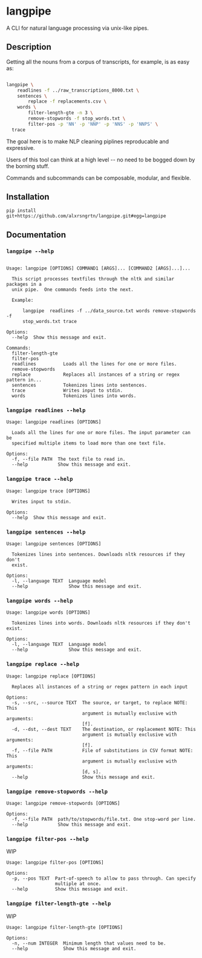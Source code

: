 # langpipe


A CLI for natural language processing via unix-like pipes.

## Description

Getting all the nouns from a corpus of transcripts, for example, is as easy as: 

```bash

langpipe \
	readlines -f ../raw_transcriptions_8000.txt \
	sentences \
		replace -f replacements.csv \
	words \
		filter-length-gte -n 3 \
		remove-stopwords -f stop_words.txt \
		filter-pos -p 'NN' -p 'NNP' -p 'NNS' -p 'NNPS' \
  trace
```

The goal here is to make NLP cleaning piplines reproducable and expressive. 

Users of this tool can think at a high level -- no need to be bogged down by the borning stuff. 

Commands and subcommands can be composable, modular, and flexible. 


## Installation

`pip install git+https://github.com/alxrsngrtn/langpipe.git#egg=langpipe`


## Documentation

### `langpipe --help`
```

Usage: langpipe [OPTIONS] COMMAND1 [ARGS]... [COMMAND2 [ARGS]...]...

  This script processes textfiles through the nltk and similar packages in a
  unix pipe.  One commands feeds into the next.

  Example:

      langpipe  readlines -f ../data_source.txt words remove-stopwords -f
      stop_words.txt trace

Options:
  --help  Show this message and exit.

Commands:
  filter-length-gte
  filter-pos
  readlines          Loads all the lines for one or more files.
  remove-stopwords
  replace            Replaces all instances of a string or regex pattern in...
  sentences          Tokenizes lines into sentences.
  trace              Writes input to stdin.
  words              Tokenizes lines into words.
```

### `langpipe readlines --help`
```
Usage: langpipe readlines [OPTIONS]

  Loads all the lines for one or more files. The input parameter can be
  specified multiple items to load more than one text file.

Options:
  -f, --file PATH  The text file to read in.
  --help           Show this message and exit.
```

### `langpipe trace --help`
```
Usage: langpipe trace [OPTIONS]

  Writes input to stdin.

Options:
  --help  Show this message and exit.
```

### `langpipe sentences --help`
```
Usage: langpipe sentences [OPTIONS]

  Tokenizes lines into sentences. Downloads nltk resources if they don't
  exist.

Options:
  -l, --language TEXT  Language model
  --help               Show this message and exit.
```

### `langpipe words --help`
```
Usage: langpipe words [OPTIONS]

  Tokenizes lines into words. Downloads nltk resources if they don't exist.

Options:
  -l, --language TEXT  Language model
  --help               Show this message and exit.
```

### `langpipe replace --help`
```
Usage: langpipe replace [OPTIONS]

  Replaces all instances of a string or regex pattern in each input

Options:
  -s, --src, --source TEXT  The source, or target, to replace NOTE: This
                            argument is mutually exclusive with  arguments:
                            [f].
  -d, --dst, --dest TEXT    The destination, or replacement NOTE: This
                            argument is mutually exclusive with  arguments:
                            [f].
  -f, --file PATH           File of substitutions in CSV format NOTE: This
                            argument is mutually exclusive with  arguments:
                            [d, s].
  --help                    Show this message and exit.
```

### `langpipe remove-stopwords --help`
```
Usage: langpipe remove-stopwords [OPTIONS]

Options:
  -f, --file PATH  path/to/stopwords/file.txt. One stop-word per line.
  --help           Show this message and exit.
```
### `langpipe filter-pos --help`
WIP
```
Usage: langpipe filter-pos [OPTIONS]

Options:
  -p, --pos TEXT  Part-of-speech to allow to pass through. Can specify
                  multiple at once.
  --help          Show this message and exit.
```

### `langpipe filter-length-gte --help`
WIP
```
Usage: langpipe filter-length-gte [OPTIONS]

Options:
  -n, --num INTEGER  Minimum length that values need to be.
  --help             Show this message and exit.
```

